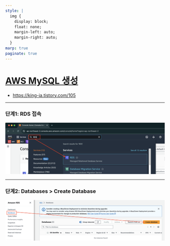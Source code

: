 ```yaml
---
style: |
  img {
    display: block;
    float: none;
    margin-left: auto;
    margin-right: auto;
  }
marp: true
paginate: true
---
```

# [AWS MySQL 생성](https://aws.amazon.com/ko/getting-started/hands-on/create-mysql-db/)
- https://king-ja.tistory.com/105

---
### 단계1: RDS 접속 
![alt text](image.png)

---
### 단계2: Databases > Create Database
![alt text](image-1.png)


